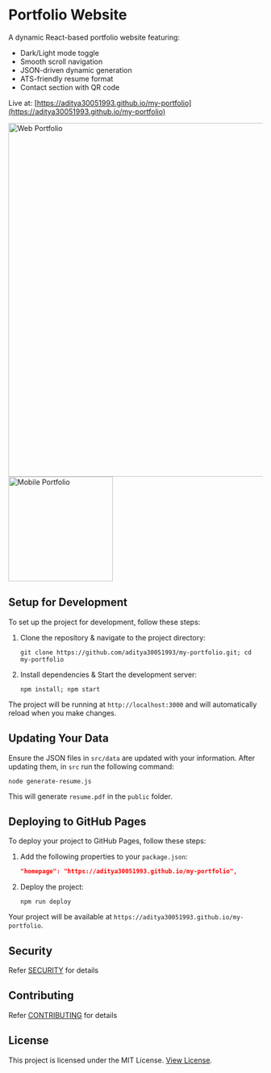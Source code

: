 # Portfolio Website

A dynamic React-based portfolio website featuring:

- Dark/Light mode toggle
- Smooth scroll navigation
- JSON-driven dynamic generation
- ATS-friendly resume format
- Contact section with QR code

Live at: [https://aditya30051993.github.io/my-portfolio](https://aditya30051993.github.io/my-portfolio)

<p float="left">
    <img src="./docs/web_portfolio.gif" alt="Web Portfolio" style="width: 700px;"/>
    <img src="./docs/mob_portfolio.gif" alt="Mobile Portfolio" style="width: 207px;"/>
</p>

## Setup for Development

To set up the project for development, follow these steps:

1. Clone the repository & navigate to the project directory:

   ```
   git clone https://github.com/aditya30051993/my-portfolio.git; cd my-portfolio
   ```

2. Install dependencies & Start the development server:

   ```
   npm install; npm start
   ```

The project will be running at `http://localhost:3000` and will automatically reload when you make changes.

## Updating Your Data

Ensure the JSON files in `src/data` are updated with your information. After updating them, in `src` run the following command:

```
node generate-resume.js
```

This will generate `resume.pdf` in the `public` folder.

## Deploying to GitHub Pages

To deploy your project to GitHub Pages, follow these steps:

1. Add the following properties to your `package.json`:

   ```json
   "homepage": "https://aditya30051993.github.io/my-portfolio",
   ```

2. Deploy the project:
   ```
   npm run deploy
   ```

Your project will be available at `https://aditya30051993.github.io/my-portfolio`.

## Security

Refer [SECURITY](./SECURITY.md) for details

## Contributing

Refer [CONTRIBUTING](./CONTRIBUTING.md) for details

## License

This project is licensed under the MIT License. [View License](./LICENSE).
